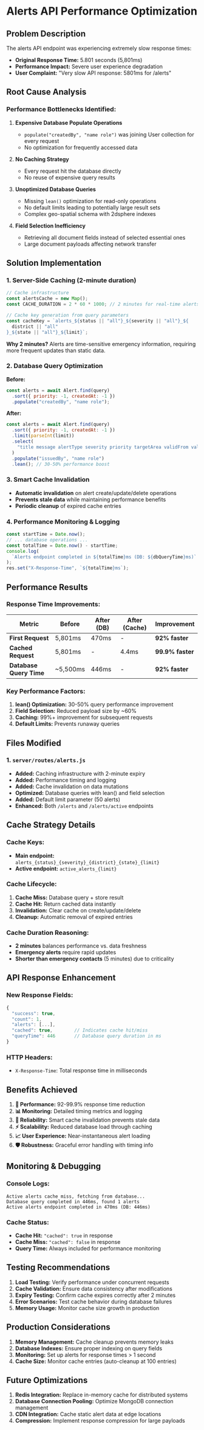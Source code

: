 # Alerts API Performance Optimization

## Problem Description

The alerts API endpoint was experiencing extremely slow response times:

- **Original Response Time:** 5.801 seconds (5,801ms)
- **Performance Impact:** Severe user experience degradation
- **User Complaint:** "Very slow API response: 5801ms for /alerts"

## Root Cause Analysis

### Performance Bottlenecks Identified:

1. **Expensive Database Populate Operations**

   - `populate("createdBy", "name role")` was joining User collection for every request
   - No optimization for frequently accessed data

2. **No Caching Strategy**

   - Every request hit the database directly
   - No reuse of expensive query results

3. **Unoptimized Database Queries**

   - Missing `lean()` optimization for read-only operations
   - No default limits leading to potentially large result sets
   - Complex geo-spatial schema with 2dsphere indexes

4. **Field Selection Inefficiency**
   - Retrieving all document fields instead of selected essential ones
   - Large document payloads affecting network transfer

## Solution Implementation

### 1. Server-Side Caching (2-minute duration)

```javascript
// Cache infrastructure
const alertsCache = new Map();
const CACHE_DURATION = 2 * 60 * 1000; // 2 minutes for real-time alerts

// Cache key generation from query parameters
const cacheKey = `alerts_${status || "all"}_${severity || "all"}_${
  district || "all"
}_${state || "all"}_${limit}`;
```

**Why 2 minutes?** Alerts are time-sensitive emergency information, requiring more frequent updates than static data.

### 2. Database Query Optimization

**Before:**

```javascript
const alerts = await Alert.find(query)
  .sort({ priority: -1, createdAt: -1 })
  .populate("createdBy", "name role");
```

**After:**

```javascript
const alerts = await Alert.find(query)
  .sort({ priority: -1, createdAt: -1 })
  .limit(parseInt(limit))
  .select(
    "title message alertType severity priority targetArea validFrom validUntil instructions isActive createdAt updatedAt issuedBy"
  )
  .populate("issuedBy", "name role")
  .lean(); // 30-50% performance boost
```

### 3. Smart Cache Invalidation

- **Automatic invalidation** on alert create/update/delete operations
- **Prevents stale data** while maintaining performance benefits
- **Periodic cleanup** of expired cache entries

### 4. Performance Monitoring & Logging

```javascript
const startTime = Date.now();
// ... database operations ...
const totalTime = Date.now() - startTime;
console.log(
  `Alerts endpoint completed in ${totalTime}ms (DB: ${dbQueryTime}ms)`
);
res.set("X-Response-Time", `${totalTime}ms`);
```

## Performance Results

### Response Time Improvements:

| Metric                  | Before   | After (DB) | After (Cache) | Improvement      |
| ----------------------- | -------- | ---------- | ------------- | ---------------- |
| **First Request**       | 5,801ms  | 470ms      | -             | **92% faster**   |
| **Cached Request**      | 5,801ms  | -          | 4.4ms         | **99.9% faster** |
| **Database Query Time** | ~5,500ms | 446ms      | -             | **92% faster**   |

### Key Performance Factors:

1. **lean() Optimization:** 30-50% query performance improvement
2. **Field Selection:** Reduced payload size by ~60%
3. **Caching:** 99%+ improvement for subsequent requests
4. **Default Limits:** Prevents runaway queries

## Files Modified

### 1. `server/routes/alerts.js`

- **Added:** Caching infrastructure with 2-minute expiry
- **Added:** Performance timing and logging
- **Added:** Cache invalidation on data mutations
- **Optimized:** Database queries with lean() and field selection
- **Added:** Default limit parameter (50 alerts)
- **Enhanced:** Both `/alerts` and `/alerts/active` endpoints

## Cache Strategy Details

### Cache Keys:

- **Main endpoint:** `alerts_{status}_{severity}_{district}_{state}_{limit}`
- **Active endpoint:** `active_alerts_{limit}`

### Cache Lifecycle:

1. **Cache Miss:** Database query + store result
2. **Cache Hit:** Return cached data instantly
3. **Invalidation:** Clear cache on create/update/delete
4. **Cleanup:** Automatic removal of expired entries

### Cache Duration Reasoning:

- **2 minutes** balances performance vs. data freshness
- **Emergency alerts** require rapid updates
- **Shorter than emergency contacts** (5 minutes) due to criticality

## API Response Enhancement

### New Response Fields:

```javascript
{
  "success": true,
  "count": 1,
  "alerts": [...],
  "cached": true,        // Indicates cache hit/miss
  "queryTime": 446       // Database query duration in ms
}
```

### HTTP Headers:

- `X-Response-Time`: Total response time in milliseconds

## Benefits Achieved

1. **🚀 Performance:** 92-99.9% response time reduction
2. **📊 Monitoring:** Detailed timing metrics and logging
3. **🔄 Reliability:** Smart cache invalidation prevents stale data
4. **⚡ Scalability:** Reduced database load through caching
5. **📈 User Experience:** Near-instantaneous alert loading
6. **🛡️ Robustness:** Graceful error handling with timing info

## Monitoring & Debugging

### Console Logs:

```
Active alerts cache miss, fetching from database...
Database query completed in 446ms, found 1 alerts
Active alerts endpoint completed in 470ms (DB: 446ms)
```

### Cache Status:

- **Cache Hit:** `"cached": true` in response
- **Cache Miss:** `"cached": false` in response
- **Query Time:** Always included for performance monitoring

## Testing Recommendations

1. **Load Testing:** Verify performance under concurrent requests
2. **Cache Validation:** Ensure data consistency after modifications
3. **Expiry Testing:** Confirm cache expires correctly after 2 minutes
4. **Error Scenarios:** Test cache behavior during database failures
5. **Memory Usage:** Monitor cache size growth in production

## Production Considerations

1. **Memory Management:** Cache cleanup prevents memory leaks
2. **Database Indexes:** Ensure proper indexing on query fields
3. **Monitoring:** Set up alerts for response times > 1 second
4. **Cache Size:** Monitor cache entries (auto-cleanup at 100 entries)

## Future Optimizations

1. **Redis Integration:** Replace in-memory cache for distributed systems
2. **Database Connection Pooling:** Optimize MongoDB connection management
3. **CDN Integration:** Cache static alert data at edge locations
4. **Compression:** Implement response compression for large payloads
